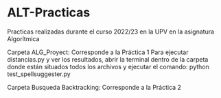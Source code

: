 # ALT-Practicas
Practicas realizadas durante el curso 2022/23 en la UPV en la asignatura Algorítmica

Carpeta ALG_Proyect:
Corresponde a la Práctica 1
Para ejecutar distancias.py y ver los resultados, abrir la terminal dentro de la carpeta donde están situados todos los archivos y ejecutar el comando: python test_spellsuggester.py

Carpeta Busqueda Backtracking:
Corresponde a la Práctica 2